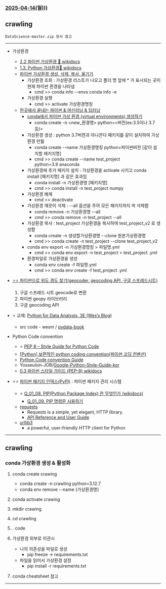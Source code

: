 
### [ 2025-04-14(월))) ](https://github.com/NAM-IL/Python_Basic/blob/main/%EC%88%98%EC%97%85%EB%82%B4%EC%9A%A9/04%EC%9B%94/2025-04-14.md)
## crawling
```
DataScience-master.zip 문서 참고
```
---

- 가상환경
    - [2.2 파이썬 가상환경 🔹 wikidocs](https://wikidocs.net/254433)
    - [1.3. Python 가상환경🔹 wikidocs](https://wikidocs.net/226621)
    - [파이썬 가상환경 생성, 삭제, 복사, 옮기기](https://junside.tistory.com/257)
        - 가상환경 조회 : 가상환경 리스트가 나오고 폴더 명 앞에 * 가 표시되는 곳이 현재 파이썬 환경을 나타냄
            - cmd >> conda info --envs conda info -e
        - 가상환경 실행
             - cmd >> activate 가상환경명칭 
    - [한곳에서 끝내는 파이썬 & 머신러닝 & 딥러닝](https://sdc-james.gitbook.io/onebook)
        - [conda에서 파이썬 가상 환경 (virtual environments) 생성하기](https://sdc-james.gitbook.io/onebook/2./2.1./2.1.1./2-conda-virtual-environments)
            - conda create -n <new_환경명> python=<버전(ex:3.5이나 3.7 등)>
        - 가상환경 생성 : python 3.7버젼과 아나콘다 패키지를 같이 설치하여 가상환경 만듦
            - conda create --name 가상환경명칭 python=파이썬버전 [같이 설치할 패키지명]
            - cmd >> conda create --name test_project python=3.9 anaconda
        - 가상환경에 추가 패키지 설치 : 가상환경을 activate 시키고 conda install [패키지명] 과 같은 효과임
            - conda install -n 가상환경명 [패키지명]
            - cmd >> conda install -n test_project numpy
        - 가상환경 해제
            - cmd >> deactivate
        - 가상환경 깨끗이 삭제 : --all 옵션을 주어 모든 패키지까지 싹 삭제함
            - conda remove -n 가상환경명 --all
            - cmd >> conda remove -n test_project --all
        - 가상환경 복사 : test_project 가상환경을 복사하여 test_project_v2 로 생성함
            - conda create -n 생성할가상환경명 --clone 원본가상환경명
            - cmd >> conda create -n test_project --clone test_project_v2
        - conda env export -n 가상환경명칭 > 파일명.yml
            - cmd >> conda env export -n test_project > test_project .yml
        - 환경파일로 가상환경을 생성
            - conda env create -f 파일명.yml
            - cmd >> conda env create -f test_project .yml
- [⭐⭐ 파이썬으로 위도,경도 찾기(geocoder, geocoding API, 구글 스프레드시트)](https://velog.io/@ejc9501/%ED%8C%8C%EC%9D%B4%EC%8D%AC%EC%9C%BC%EB%A1%9C-%EC%9C%84%EB%8F%84%EA%B2%BD%EB%8F%84-%EC%B0%BE%EA%B8%B0geocoder-geocoding-API-%EA%B5%AC%EA%B8%80-%EC%8A%A4%ED%94%84%EB%A0%88%EB%93%9C%EC%8B%9C%ED%8A%B8)
    1. 구글 스프레드 시트 geocode로 변환
    2. 파이썬 geopy 라이브러리
    3. 구글 geocoding API
- ⭐ 교재: [Python for Data Analysis, 3E (Wes’s Blog)](https://wesmckinney.com/book/)
    - src code - wesm / [pydata-book](https://github.com/wesm/pydata-book/tree/3rd-edition)
- Python Code convention
    - ⭐ [PEP 8 – Style Guide for Python Code](https://peps.python.org/pep-0008/)
    - [[Python] 보편적인 python coding convention(파이썬 코딩 컨벤션)](https://spidyweb.tistory.com/376)
    - [Python Code convention Guide](convention)
    - Yosseulsin-JOB/[Google-Python-Style-Guide-kor](https://github.com/Yosseulsin-JOB/Google-Python-Style-Guide-kor)
    - [0.3 파이썬 스타일 가이드 (PEP-8) wikidocs](https://wikidocs.net/7896)

- ⭐⭐ [파이썬 패키지 인덱스(PyPI)](https://pypi.org/) : 파이썬 패키지 관리 시스템
    - ⭐ [Q_01_08. PIP(Python Package Index) 란 무엇인가 (wikidocs)](https://wikidocs.net/253762)
        - [Q_01_09. PIP 명령문 사용하기](https://wikidocs.net/253761)
    - [requests](https://pypi.org/project/requests/)
        - Requests is a simple, yet elegant, HTTP library.
        - [API Reference and User Guide](https://requests.readthedocs.io/en/latest/)
    - [urllib3](https://pypi.org/project/urllib3/)
        - a powerful, user-friendly HTTP client for Python
---
## crawling
### conda 가상환경 생성 & 활성화
1. conda create crawing
    - conda create -n crawling python=3.12.7
    - conda env remove --name {가상환경명}

2. conda activate crawing
3. mkdir crawing
4. cd crawling
5. . code
6. 가상환경 외부로 이관시 
    - 나의 의존성을 파일로 생성
        - pip freeze -> requirements.txt  
    - 파일을 읽어서 가상환경 설정
        - pip install -r requirements.txt
7. conda cheatsheet 참고

---


